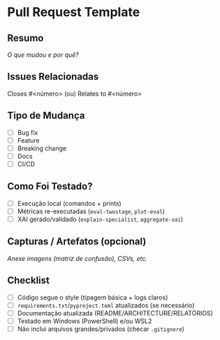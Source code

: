 # Pull Request Template

## Resumo
_O que mudou e por quê?_

## Issues Relacionadas
Closes #<número> (ou) Relates to #<número>

## Tipo de Mudança
- [ ] Bug fix
- [ ] Feature
- [ ] Breaking change
- [ ] Docs
- [ ] CI/CD

## Como Foi Testado?
- [ ] Execução local (comandos + prints)
- [ ] Métricas re-executadas (`eval-twostage`, `plot-eval`)
- [ ] XAI gerado/validado (`explain-specialist`, `aggregate-xai`)

## Capturas / Artefatos (opcional)
_Anexe imagens (matriz de confusão), CSVs, etc._

## Checklist
- [ ] Código segue o style (tipagem básica + logs claros)
- [ ] `requirements.txt`/`pyproject.toml` atualizados (se necessário)
- [ ] Documentação atualizada (README/ARCHITECTURE/RELATÓRIOS)
- [ ] Testado em Windows (PowerShell) e/ou WSL2
- [ ] Não inclui arquivos grandes/privados (checar `.gitignore`)
